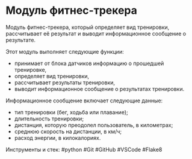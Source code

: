 # Модуль фитнес-трекера
Модуль фитнес-трекера, который определяет вид тренировки, рассчитывает её результат и выводит информационное сообщение о результате.

Этот модуль выполняет следующие функции:
* принимает от блока датчиков информацию о прошедшей тренировке,
* определяет вид тренировки,
* рассчитывает результаты тренировки,
* выводит информационное сообщение о результатах тренировки.

Информационное сообщение включает следующие данные:
* тип тренировки (бег, ходьба или плавание);
* длительность тренировки;
* дистанция, которую преодолел пользователь, в километрах;
* среднюю скорость на дистанции, в км/ч;
* расход энергии, в килокалориях.

  
Инструменты и стек: #python #Git #GitHub #VSCode #Flake8
